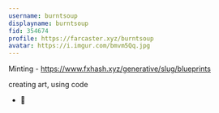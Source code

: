 ```yaml
---
username: burntsoup
displayname: burntsoup
fid: 354674
profile: https://farcaster.xyz/burntsoup
avatar: https://i.imgur.com/bmvm5Qq.jpg
---
```


Minting - https://www.fxhash.xyz/generative/slug/blueprints

creating art, using code

- 🍲
